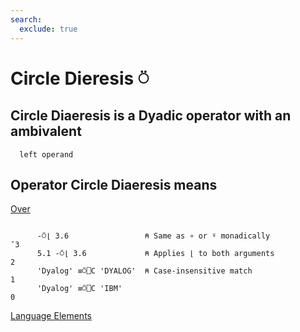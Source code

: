 ```yaml
---
search:
  exclude: true
---
```






<h1 class="heading"><span class="name">Circle Dieresis</span> <span class="command">⍥</span></h1>


## Circle Diaeresis is a Dyadic operator with an ambivalent
      left operand

## Operator Circle Diaeresis means


[Over](../primitive-operators/over.md)
```apl

      -⍥⌊ 3.6                 ⍝ Same as ∘ or ⍤ monadically
¯3
      5.1 -⍥⌊ 3.6             ⍝ Applies ⌊ to both arguments
2
      'Dyalog' ≡⍥⎕C 'DYALOG'  ⍝ Case-insensitive match
1
      'Dyalog' ≡⍥⎕C 'IBM'
0

```


[Language Elements](./language-elements.md)



